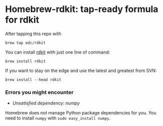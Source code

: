# Homebrew-rdkit: tap-ready formula for rdkit

After tapping this repo with

    brew tap edc/rdkit

You can install [rdkit](http://rdkit.org) with just one line of command:

    brew install rdkit

If you want to stay on the edge and use the latest and greatest from SVN:

    brew install --head rdkit

### Errors you might encounter

- *Unsatisfied dependency: numpy*

Homebrew does not manage Python package dependencies for you. You need to
install `numpy` with `sudo easy_install numpy`.


